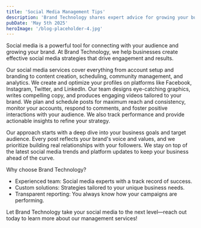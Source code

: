 ```yaml
---
title: 'Social Media Management Tips'
description: 'Brand Technology shares expert advice for growing your business on social media.'
pubDate: 'May 5th 2025'
heroImage: '/blog-placeholder-4.jpg'
---
```


Social media is a powerful tool for connecting with your audience and growing your brand. At Brand Technology, we help businesses create effective social media strategies that drive engagement and results.

Our social media services cover everything from account setup and branding to content creation, scheduling, community management, and analytics. We create and optimize your profiles on platforms like Facebook, Instagram, Twitter, and LinkedIn. Our team designs eye-catching graphics, writes compelling copy, and produces engaging videos tailored to your brand. We plan and schedule posts for maximum reach and consistency, monitor your accounts, respond to comments, and foster positive interactions with your audience. We also track performance and provide actionable insights to refine your strategy.

Our approach starts with a deep dive into your business goals and target audience. Every post reflects your brand's voice and values, and we prioritize building real relationships with your followers. We stay on top of the latest social media trends and platform updates to keep your business ahead of the curve.

Why choose Brand Technology?

- Experienced team: Social media experts with a track record of success.
- Custom solutions: Strategies tailored to your unique business needs.
- Transparent reporting: You always know how your campaigns are performing.

Let Brand Technology take your social media to the next level—reach out today to learn more about our management services!
